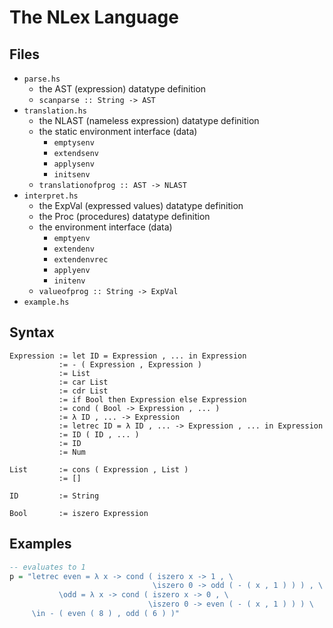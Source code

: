 # The NLex Language
## Files
* `parse.hs`
    - the AST (expression) datatype definition
    - `scanparse :: String -> AST`
* `translation.hs`
    - the NLAST (nameless expression) datatype definition
    - the static environment interface (data)
        - `emptysenv`
        - `extendsenv`
        - `applysenv`
        - `initsenv`
    - `translationofprog :: AST -> NLAST`
* `interpret.hs`
    - the ExpVal (expressed values) datatype definition
    - the Proc (procedures) datatype definition
    - the environment interface (data)
        - `emptyenv`
        - `extendenv`
        - `extendenvrec`
        - `applyenv`
        - `initenv`
    - `valueofprog :: String -> ExpVal`
* `example.hs`

## Syntax
```
Expression := let ID = Expression , ... in Expression
           := - ( Expression , Expression )
           := List
           := car List
           := cdr List
           := if Bool then Expression else Expression
           := cond ( Bool -> Expression , ... )
           := λ ID , ... -> Expression
           := letrec ID = λ ID , ... -> Expression , ... in Expression
           := ID ( ID , ... )
           := ID
           := Num

List       := cons ( Expression , List )
           := []

ID         := String

Bool       := iszero Expression
```

## Examples
```hs
-- evaluates to 1
p = "letrec even = λ x -> cond ( iszero x -> 1 , \
                                \iszero 0 -> odd ( - ( x , 1 ) ) ) , \
           \odd = λ x -> cond ( iszero x -> 0 , \
                               \iszero 0 -> even ( - ( x , 1 ) ) ) \
     \in - ( even ( 8 ) , odd ( 6 ) )"
```
